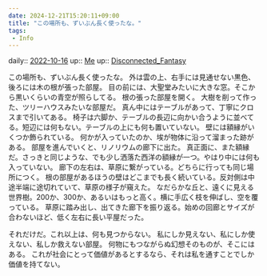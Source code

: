 ```yaml
---
date: 2024-12-21T15:20:11+09:00
title: "この場所も、ずいぶん長く使ったな。"
tags:
 - Info
---
```


daily:: [2022-10-16](Daily_Note/2022-10-16.md)
up:: [Me](../Bar/Novel/Chaos/Me.md)
up:: [Disconnected_Fantasy](../Bar/Novel/Topics/Disconnected_Fantasy.md)

この場所も、ずいぶん長く使ったな。
外は雲の上、右手には見通せない黒色、後ろには木の根が張った部屋。
目の前には、大聖堂みたいに大きな窓。そこから黒いくらいの青空が照らしてる。
根の張った部屋を開く。
大樹を削って作った、ツリーハウスみたいな部屋だ。
真ん中にはテーブルがあって、丁寧にクロスまで引いてある。
椅子は六脚か、テーブルの長辺に向かい合うように並べてる。短辺には何もない。テーブルの上にも何も置いていない。
壁には額縁がいくつか飾られている。
何かが入っていたのか、埃が物体に沿って溜まった跡がある。
部屋を進んでいくと、リノリウムの廊下に出た。
真正面に、また額縁だ。さっきと同じような、でも少し洒落た西洋の額縁が一つ。やはり中には何も入っていない。
廊下の左右は、草原に繋がっている。どちらに行っても同じ場所につく。
根の部屋があるほうの壁はどこまでも長く続いている。反対側は中途半端に途切れていて、草原の様子が窺えた。
なだらかな丘と、遠くに見える世界樹。200か、300か、あるいはもっと高く。横に手広く枝を伸ばし、空を覆っている。
草原に踏み出し、出てきた廊下を振り返る。始めの回廊とサイズが合わないほど、低く左右に長い平屋だった。

それだけだ。これ以上は、何も見つからない。
私にしか見えない、私にしか使えない、私しか救えない部屋。
何物にもつながらぬ幻想そのものが、そこにはある。
これが社会にとって価値があるとするなら、それは私を通すことでしか価値を持てない。